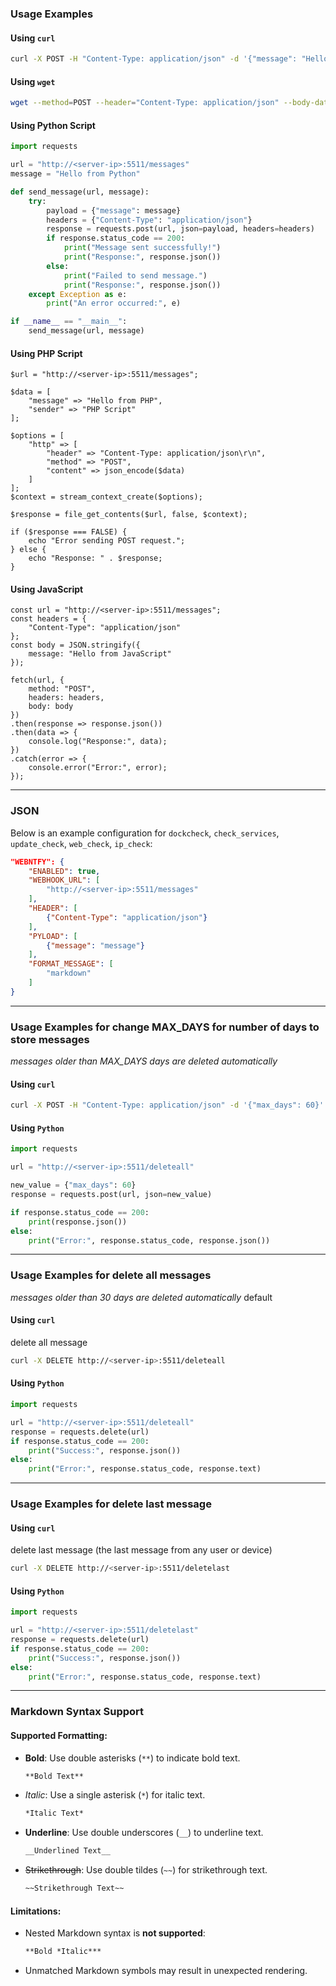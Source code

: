 ### Usage Examples

#### Using `curl`

```bash
curl -X POST -H "Content-Type: application/json" -d '{"message": "Hello from SSH"}' http://<server-ip>:5511/messages
```

#### Using `wget`

```bash
wget --method=POST --header="Content-Type: application/json" --body-data='{"message": "Hello from SSH"}' -O - http://<server-ip>:5511/messages
```

#### Using Python Script

```python
import requests

url = "http://<server-ip>:5511/messages"
message = "Hello from Python"

def send_message(url, message):
    try:
        payload = {"message": message}
        headers = {"Content-Type": "application/json"}
        response = requests.post(url, json=payload, headers=headers)
        if response.status_code == 200:
            print("Message sent successfully!")
            print("Response:", response.json())
        else:
            print("Failed to send message.")
            print("Response:", response.json())
    except Exception as e:
        print("An error occurred:", e)

if __name__ == "__main__":
    send_message(url, message)
```
#### Using PHP Script

```
$url = "http://<server-ip>:5511/messages";

$data = [
    "message" => "Hello from PHP",
    "sender" => "PHP Script"
];

$options = [
    "http" => [
        "header" => "Content-Type: application/json\r\n",
        "method" => "POST",
        "content" => json_encode($data)
    ]
];
$context = stream_context_create($options);

$response = file_get_contents($url, false, $context);

if ($response === FALSE) {
    echo "Error sending POST request.";
} else {
    echo "Response: " . $response;
}
```
#### Using JavaScript
```
const url = "http://<server-ip>:5511/messages";
const headers = {
    "Content-Type": "application/json"
};
const body = JSON.stringify({
    message: "Hello from JavaScript"
});

fetch(url, {
    method: "POST",
    headers: headers,
    body: body
})
.then(response => response.json())
.then(data => {
    console.log("Response:", data);
})
.catch(error => {
    console.error("Error:", error);
});
```
---

### JSON

Below is an example configuration for `dockcheck`, `check_services`, `update_check`, `web_check`, `ip_check`:

```json
"WEBNTFY": {
    "ENABLED": true,
    "WEBHOOK_URL": [
        "http://<server-ip>:5511/messages"
    ],
    "HEADER": [
        {"Content-Type": "application/json"}
    ],
    "PYLOAD": [
        {"message": "message"}
    ],
    "FORMAT_MESSAGE": [
        "markdown"
    ]
}
```
---
### Usage Examples for change MAX_DAYS for number of days to store messages
*messages older than MAX_DAYS days are deleted automatically* 
#### Using `curl` 
```bash
curl -X POST -H "Content-Type: application/json" -d '{"max_days": 60}' http://<server-ip>:5511/maxdays
```
#### Using `Python` 
```python
import requests

url = "http://<server-ip>:5511/deleteall"

new_value = {"max_days": 60}
response = requests.post(url, json=new_value)

if response.status_code == 200:
    print(response.json())
else:
    print("Error:", response.status_code, response.json())
```
---
### Usage Examples for delete all messages
*messages older than 30 days are deleted automatically* default
#### Using `curl` 
delete all message
```bash
curl -X DELETE http://<server-ip>:5511/deleteall
```
#### Using `Python` 
```python
import requests

url = "http://<server-ip>:5511/deleteall"
response = requests.delete(url)
if response.status_code == 200:
    print("Success:", response.json())
else:
    print("Error:", response.status_code, response.text)
```
---
### Usage Examples for delete last message
#### Using `curl` 
delete last message (the last message from any user or device)
```bash
curl -X DELETE http://<server-ip>:5511/deletelast
```
#### Using `Python` 
```python
import requests

url = "http://<server-ip>:5511/deletelast"
response = requests.delete(url)
if response.status_code == 200:
    print("Success:", response.json())
else:
    print("Error:", response.status_code, response.text)
```
---
### Markdown Syntax Support

#### Supported Formatting:

- **Bold**: Use double asterisks (`**`) to indicate bold text.
    ```markdown
    **Bold Text**
    ```

- *Italic*: Use a single asterisk (`*`) for italic text.
    ```markdown
    *Italic Text*
    ```

- __Underline__: Use double underscores (`__`) to underline text.
    ```markdown
    __Underlined Text__
    ```

- ~~Strikethrough~~: Use double tildes (`~~`) for strikethrough text.
    ```markdown
    ~~Strikethrough Text~~
    ```

#### Limitations:

- Nested Markdown syntax is **not supported**:
    ```markdown
    **Bold *Italic***
    ```

- Unmatched Markdown symbols may result in unexpected rendering.

